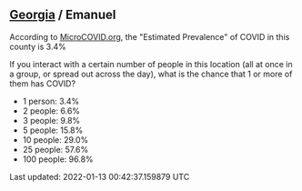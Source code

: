 
## [Georgia](/united-states/georgia) / Emanuel

According to [MicroCOVID.org](http://microcovid.org),
the "Estimated Prevalence" of COVID in this county is 3.4%

If you interact with a certain number of people in this location
(all at once in a group, or spread out across the day), what is the chance that
1 or more of them has COVID?

- 1 person: 3.4%
- 2 people: 6.6%
- 3 people: 9.8%
- 5 people: 15.8%
- 10 people: 29.0%
- 25 people: 57.6%
- 100 people: 96.8%

Last updated: 2022-01-13 00:42:37.159879 UTC
